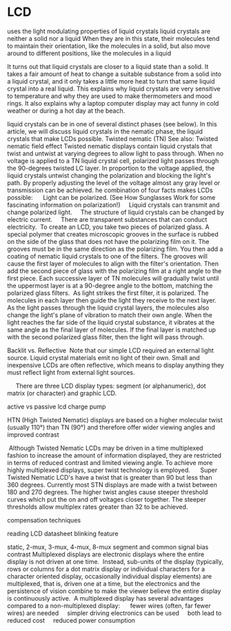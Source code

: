 LCD
===


uses the light modulating properties of liquid crystals
liquid crystals are neither a solid nor a liquid
When they are in this state, their molecules tend to maintain their orientation, like the molecules in a solid, but also move around to different positions, like the molecules in a liquid

It turns out that liquid crystals are closer to a liquid state than a solid. It takes a fair amount of heat to change a suitable substance from a solid into a liquid crystal, and it only takes a little more heat to turn that same liquid crystal into a real liquid. This explains why liquid crystals are very sensitive to temperature and why they are used to make thermometers and mood rings. It also explains why a laptop computer display may act funny in cold weather or during a hot day at the beach.

liquid crystals can be in one of several distinct phases (see below). In this article, we will discuss liquid crystals in the nematic phase, the liquid crystals that make LCDs possible.
Twisted nematic (TN)
See also: Twisted nematic field effect
Twisted nematic displays contain liquid crystals that twist and untwist at varying degrees to allow light to pass through. When no voltage is applied to a TN liquid crystal cell, polarized light passes through the 90-degrees twisted LC layer. In proportion to the voltage applied, the liquid crystals untwist changing the polarization and blocking the light's path. By properly adjusting the level of the voltage almost any gray level or transmission can be achieved.
he combination of four facts makes LCDs possible:      Light can be polarized. (See How Sunglasses Work for some fascinating information on polarization!)     Liquid crystals can transmit and change polarized light.     The structure of liquid crystals can be changed by electric current.     There are transparent substances that can conduct electricity.  To create an LCD, you take two pieces of polarized glass. A special polymer that creates microscopic grooves in the surface is rubbed on the side of the glass that does not have the polarizing film on it. The grooves must be in the same direction as the polarizing film. You then add a coating of nematic liquid crystals to one of the filters. The grooves will cause the first layer of molecules to align with the filter's orientation. Then add the second piece of glass with the polarizing film at a right angle to the first piece. Each successive layer of TN molecules will gradually twist until the uppermost layer is at a 90-degree angle to the bottom, matching the polarized glass filters.  As light strikes the first filter, it is polarized. The molecules in each layer then guide the light they receive to the next layer. As the light passes through the liquid crystal layers, the molecules also change the light's plane of vibration to match their own angle. When the light reaches the far side of the liquid crystal substance, it vibrates at the same angle as the final layer of molecules. If the final layer is matched up with the second polarized glass filter, then the light will pass through.



Backlit vs. Reflective  Note that our simple LCD required an external light source. Liquid crystal materials emit no light of their own. Small and inexpensive LCDs are often reflective, which means to display anything they must reflect light from external light sources.

     There are three LCD display types: segment (or alphanumeric), dot matrix (or character) and graphic LCD.

active vs passive lcd
charge pump



HTN (High Twisted Nematic) displays are based on a higher molecular twist (usually 110°) than TN (90°) and therefore offer wider viewing angles and improved contrast

 Although Twisted Nematic LCDs may be driven in a time multiplexed fashion to increase the amount of information displayed, they are restricted in terms of reduced contrast and limited viewing angle. To achieve more highly multiplexed displays, super twist technology is employed.      Super Twisted Nematic LCD's have a twist that is greater than 90 but less than 360 degrees. Currently most STN displays are made with a twist between 180 and 270 degrees. The higher twist angles cause steeper threshold curves which put the on and off voltages closer together. The steeper thresholds allow multiplex rates greater than 32 to be achieved.


compensation techniques


reading LCD datasheet
blinking feature


static, 2-mux, 3-mux, 4-mux, 8-mux
segment and common signal
bias
contrast
Multiplexed displays are electronic displays where the entire display is not driven at one time.  Instead, sub-units of the display (typically, rows or columns for a dot matrix display or individual characters for a character oriented display, occasionally individual display elements) are multiplexed, that is, driven one at a time, but the electronics and the persistence of vision combine to make the viewer believe the entire display is continuously active.  A multiplexed display has several advantages compared to a non-multiplexed display:      fewer wires (often, far fewer wires) are needed     simpler driving electronics can be used     both lead to reduced cost     reduced power consumption
